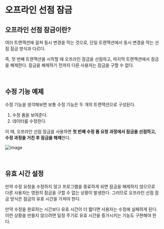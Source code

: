 # 오프라인 선점 잠금

## 오프라인 선점 잠금이란?

여러 트랜잭션에 걸쳐 동시 변경을 막는 것으로, 단일 트랜잭션에서 동시 변경을 막는 선점 잠금 방식과 다르다.

즉, 첫 번째 트랜잭션을 시작할 때 오프라인 잠금을 선점하고, 마지막 트랜잭션에서 잠금을 해제한다. 잠금을 해제하기 전까지 다른 사용자는 잠금을 구할 수 없다.

</br >

## 수정 기능 예제

수정 기능을 생각해보면 보통 수정 기능은 두 개의 트랜잭션으로 구성된다.

1. 수정 폼을 보여준다.
2. 데이터를 수정한다.

이 때, 오프라인 선점 잠금을 사용하면 **첫 번째 수정 폼 요청 과정에서 잠금을 선점하고, 수정 과정을 거친 후 잠금을 해제**한다.

![image](https://user-images.githubusercontent.com/43977617/102747655-f7bcae00-43a3-11eb-93a6-aa0b4b1477ce.png)

</br >

## 유효 시간 설정

만약 수정 요청을 수정하지 않고 프로그램을 종료하게 되면 잠금을 해제하지 않으므로 다른 사용자는 영원히 잠금을 구할 수 없는 상황이 발생한다. 그러므로 오프라인 선점 잠금 방식은 잠금의 유효 시간을 가져야 한다.

만약 수정을 완료하는 시간보다 유효 시간이 더 짧다면 사용자는 수정에 실패하게 된다. 이런 상황을 만들지 않으려면 일정 주기로 유효 시간을 증가시키는 기능도 구현해야 한다.

